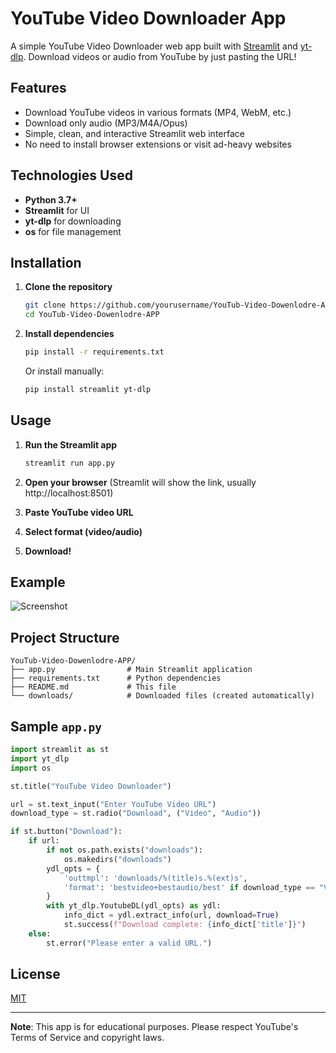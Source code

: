 # YouTube Video Downloader App

A simple YouTube Video Downloader web app built with [Streamlit](https://streamlit.io/) and [yt-dlp](https://github.com/yt-dlp/yt-dlp). Download videos or audio from YouTube by just pasting the URL!

## Features

- Download YouTube videos in various formats (MP4, WebM, etc.)
- Download only audio (MP3/M4A/Opus)
- Simple, clean, and interactive Streamlit web interface
- No need to install browser extensions or visit ad-heavy websites

## Technologies Used

- **Python 3.7+**
- **Streamlit** for UI
- **yt-dlp** for downloading
- **os** for file management

## Installation

1. **Clone the repository**
    ```bash
    git clone https://github.com/yourusername/YouTub-Video-Dowenlodre-APP.git
    cd YouTub-Video-Dowenlodre-APP
    ```

2. **Install dependencies**
    ```bash
    pip install -r requirements.txt
    ```

    Or install manually:
    ```bash
    pip install streamlit yt-dlp
    ```

## Usage

1. **Run the Streamlit app**
    ```bash
    streamlit run app.py
    ```

2. **Open your browser** (Streamlit will show the link, usually http://localhost:8501)
3. **Paste YouTube video URL**
4. **Select format (video/audio)**
5. **Download!**

## Example

![Screenshot](screenshot.png)

## Project Structure

```
YouTub-Video-Dowenlodre-APP/
├── app.py                # Main Streamlit application
├── requirements.txt      # Python dependencies
├── README.md             # This file
└── downloads/            # Downloaded files (created automatically)
```

## Sample `app.py`

```python
import streamlit as st
import yt_dlp
import os

st.title("YouTube Video Downloader")

url = st.text_input("Enter YouTube Video URL")
download_type = st.radio("Download", ("Video", "Audio"))

if st.button("Download"):
    if url:
        if not os.path.exists("downloads"):
            os.makedirs("downloads")
        ydl_opts = {
            'outtmpl': 'downloads/%(title)s.%(ext)s',
            'format': 'bestvideo+bestaudio/best' if download_type == "Video" else 'bestaudio',
        }
        with yt_dlp.YoutubeDL(ydl_opts) as ydl:
            info_dict = ydl.extract_info(url, download=True)
            st.success(f"Download complete: {info_dict['title']}")
    else:
        st.error("Please enter a valid URL.")
```

## License

[MIT](LICENSE)

---

**Note**: This app is for educational purposes. Please respect YouTube's Terms of Service and copyright laws.
